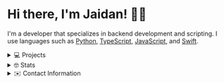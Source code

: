 # Hi there, I'm Jaidan! 👋🏼
I'm a developer that specializes in backend development and scripting. I use languages such as [Python](https://python.org), [TypeScript](https://typescriptlang.org), [JavaScript](https://javascript.com), and [Swift](https://swift.org).

<details>
  <summary>💻 Projects</summary>
  <br>
  
  | Project                                                    | Description                                                                    |
  |------------------------------------------------------------|--------------------------------------------------------------------------------|
  | [Canister.py](https://github.com/cnstr/canister.py) | The official library for interacting with [Canister](https://canister.me) in Python. |
  | [AppleReleases](https://github.com/m1stadev/AppleReleases) | A Discord bot that notifies you of any software releases from Apple. |
  | [Destiny](https://github.com/ja1dan/Destiny) | A simple, configurable ZSH prompt with no dependencies. |
  | [Bloo](https://github.com/DiscordGIR/Bloo) | The best Discord bot. (Created for [r/Jailbreak](https://discord.gg/jb)) |
  | [Jailbreaks.app](https://jailbreaks.app) | The world's first and only fully legal iOS signing service. |
  | [Themer](https://github.com/ja1dan/Themer) | A WIP theme engine for macOS, written in Python. |
</details>

<details>
  <summary>🤓 Stats</summary>
  <br>
  
  [![Github Stats](https://github-readme-stats.vercel.app/api?username=ja1dan&show_icons=true&count_private=true&theme=dark)](https://github.com/ja1dan)

  [![Wakatime Stats](https://github-readme-stats.vercel.app/api/wakatime?username=ja1dan&theme=dark)](https://github.com/ja1dan)

  [![Top Languages](https://github-readme-stats.vercel.app/api/top-langs/?username=ja1dan&layout=compact&langs_count=6&theme=dark)](https://github.com/ja1dan)
</details>

<details>
  <summary>✉️ Contact Information</summary>
  <br>
  
  * Discord: [jaidan#1111](https://discord.com/users/811496735406293062)
  * Reddit: [u/monotr1x](https://reddit.com/u/monotr1x)
</details>
